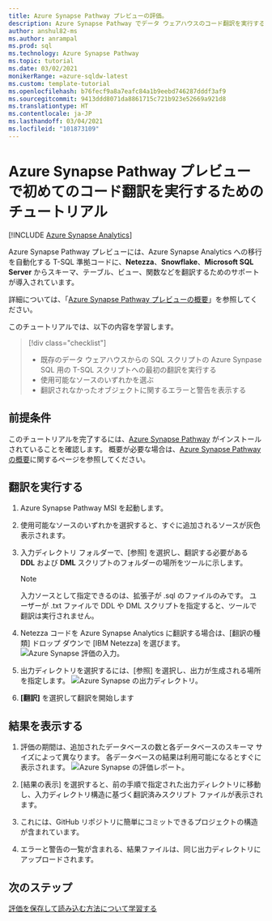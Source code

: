 ```yaml
---
title: Azure Synapse Pathway プレビューの評価。
description: Azure Synapse Pathway でデータ ウェアハウスのコード翻訳を実行する
author: anshul82-ms
ms.author: anrampal
ms.prod: sql
ms.technology: Azure Synapse Pathway
ms.topic: tutorial
ms.date: 03/02/2021
monikerRange: =azure-sqldw-latest
ms.custom: template-tutorial
ms.openlocfilehash: b76fecf9a8a7eafc84a1b9eebd746287dddf3af9
ms.sourcegitcommit: 9413ddd8071da8861715c721b923e52669a921d8
ms.translationtype: HT
ms.contentlocale: ja-JP
ms.lasthandoff: 03/04/2021
ms.locfileid: "101873109"
---
```

# <a name="tutorial-to-perform-your-first-code-translation-with-azure-synapse-pathway-preview"></a>Azure Synapse Pathway プレビューで初めてのコード翻訳を実行するためのチュートリアル
[!INCLUDE [Azure Synapse Analytics](../../includes/applies-to-version/asa.md)]

Azure Synapse Pathway プレビューには、Azure Synapse Analytics への移行を自動化する T-SQL 準拠コードに、**Netezza**、**Snowflake**、**Microsoft SQL Server** からスキーマ、テーブル、ビュー、関数などを翻訳するためのサポートが導入されています。

詳細については、「[Azure Synapse Pathway プレビューの概要](azure-synapse-pathway-overview)」を参照してください。

このチュートリアルでは、以下の内容を学習します。

> [!div class="checklist"]
> * 既存のデータ ウェアハウスからの SQL スクリプトの Azure Synpase SQL 用の T-SQL スクリプトへの最初の翻訳を実行する 
> * 使用可能なソースのいずれかを選ぶ
> * 翻訳されなかったオブジェクトに関するエラーと警告を表示する

## <a name="prerequisites"></a>前提条件

このチュートリアルを完了するには、[Azure Synapse Pathway](synapse-pathway-download.md) がインストールされていることを確認します。 概要が必要な場合は、[Azure Synapse Pathway の概要](azure-synapse-pathway-overview.md)に関するページを参照してください。

## <a name="run-the-translation"></a>翻訳を実行する

1. Azure Synapse Pathway MSI を起動します。 

1. 使用可能なソースのいずれかを選択すると、すぐに追加されるソースが灰色表示されます。
1. 入力ディレクトリ フォルダーで、[参照] を選択し、翻訳する必要がある **DDL** および **DML** スクリプトのフォルダーの場所をツールに示します。

    > [!Note]
    > 入力ソースとして指定できるのは、拡張子が .sql のファイルのみです。 ユーザーが .txt ファイルで DDL や DML スクリプトを指定すると、ツールで翻訳は実行されません。

1. Netezza コードを Azure Synapse Analytics に翻訳する場合は、[翻訳の種類] ドロップ ダウンで [IBM Netezza] を選びます。
  ![Azure Synapse 評価の入力。](./media/perform-assessment/assessment-input.png)

1. 出力ディレクトリを選択するには、[参照] を選択し、出力が生成される場所を指定します。
 ![Azure Synapse の出力ディレクトリ。](./media/perform-assessment/output-directory.png)

1. **[翻訳]** を選択して翻訳を開始します

## <a name="view-results"></a>結果を表示する

1. 評価の期間は、追加されたデータベースの数と各データベースのスキーマ サイズによって異なります。 各データベースの結果は利用可能になるとすぐに表示されます。
 ![Azure Synapse の評価レポート。](./media/perform-assessment/assessment-report.png)

1. [結果の表示] を選択すると、前の手順で指定された出力ディレクトリに移動し、入力ディレクトリ構造に基づく翻訳済みスクリプト ファイルが表示されます。

1. これには、GitHub リポジトリに簡単にコミットできるプロジェクトの構造が含まれています。
  
1. エラーと警告の一覧が含まれる、結果ファイルは、同じ出力ディレクトリにアップロードされます。

## <a name="next-steps"></a>次のステップ

[評価を保存して読み込む方法について学習する](tutorial-save-load-assessment.md)
